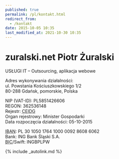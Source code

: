 ```yaml
---
published: true
permalink: /pl/kontakt.html
redirect_from:
  - /kontakt
date: 2015-10-05 10:35
last_modified_at: 2021-10-30 10:35
---
```


# zuralski.net Piotr Żuralski

USŁUGI IT – Outsourcing, aplikacja webowe

Adres wykonywania działalności:<br />
ul. Powstania Kościuszkowskiego 1/2<br />
80-288 Gdańsk, pomorskie, Polska<br />

NIP (VAT-ID): PL5851426606<br />
REGON: 362536148<br />
Rejestr: <abbr title="Centralna Ewidencja i Informacja o Działalności Gospodarczej">CEIDG</abbr><br />
Organ rejestrowy: Minister Gospodarki<br />
Data rozpoczęcia działalności: 05-10-2015<br />

<abbr title="International Bank Account Number">IBAN</abbr>: PL 30 1050 1764 1000 0092 8608 6062<br />
Bank: ING Bank Śląski S.A.<br />
<abbr title="Business Identifier Code">BIC</abbr>/Swift: INGBPLPW<br />

{% include _autolink.md %}
